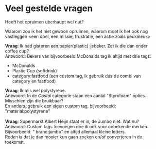 # Veel gestelde vragen

Heeft het opruimen uberhaupt wel nut?

Waarom zou ik het niet gewoon opruimen, waarom moet ik het ook nog vastleggen
<een doel, een missie, frustratie, een actie zoals peukmeuk>

**Vraag**: Ik had gisteren een papier(plastic) ijsbeker. Zet ik die dan onder coffee cup? <br />
Antwoord: Bekers van bijvoorbeeld McDonalds tag ik altijd met drie tags:

 - McDonalds
 - Plastic Cup (softdrink)
 - category:fastfood (een custom tag, ik gebruik dus de combi van category en fastfood)

**Vraag**: Ik mis wel polystyrene.<br />
Antwoord: In de *Costal* categorie staan een aantal "Styrofoam" opties. Misschien zijn die bruikbaar?<br />
En anders, gebruik een eigen custom tag, bijvoorbeeld: "material:polystyrene"<br />
<br />
**Vraag**: Supermarkt Albert Heijn staat er in, de Jumbo niet. Wat nu?<br />
Antwoord: Custom tags toevoegen doe ik ook voor onbekende merken. <br />
Bijvoorbeeld: " brand:jumbo" en altijd allemaal kleine letters.<br />
Reden is dat je dan mooier kun gaan zoeken en/of converteren in de toekomst.<br />
